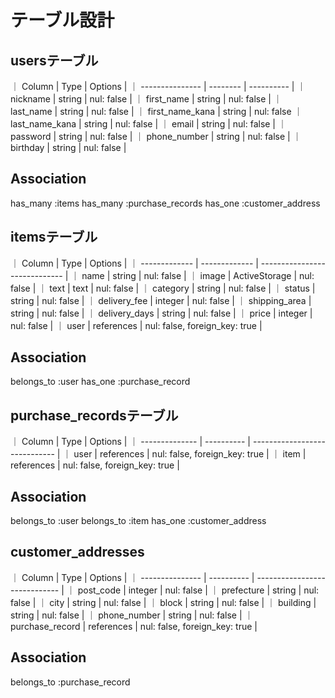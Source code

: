 # テーブル設計

## usersテーブル

｜ Column          |   Type   | Options    |
｜ --------------- | -------- | ---------- |
｜ nickname        |  string  | nul: false |
｜ first_name      |  string  | nul: false |
｜ last_name       |  string  | nul: false |
｜ first_name_kana |  string  | nul: false 
｜ last_name_kana  |  string  | nul: false |
｜ email           |  string  | nul: false |
｜ password        |  string  | nul: false |
｜ phone_number    |  string  | nul: false |
｜ birthday        |  string  | nul: false |

## Association

has_many :items
has_many :purchase_records
has_one :customer_address

## itemsテーブル

｜ Column        |   Type        | Options                       |
｜ ------------- | ------------- | ----------------------------- |
｜ name          | string        | nul: false                    |
｜ image         | ActiveStorage | nul: false                    |
｜ text          | text          | nul: false                    |
｜ category      | string        | nul: false                    |
｜ status        | string        | nul: false                    |
｜ delivery_fee  | integer       | nul: false                    |
｜ shipping_area | string        | nul: false                    |
｜ delivery_days | string        | nul: false                    |
｜ price         | integer       | nul: false                    |
｜ user          | references    | nul: false, foreign_key: true |

## Association

belongs_to :user
has_one :purchase_record

## purchase_recordsテーブル

｜ Column         | Type       | Options                       |
｜ -------------- | ---------- | ----------------------------- |
｜ user           | references | nul: false, foreign_key: true |
｜ item           | references | nul: false, foreign_key: true |


## Association
belongs_to :user
belongs_to :item
has_one :customer_address

## customer_addresses

｜ Column          | Type       | Options                       |
｜ --------------- | ---------- | ----------------------------- |
｜ post_code       | integer    | nul: false                    |
｜ prefecture      | string     | nul: false                    |
｜ city            | string     | nul: false                    |
｜ block           | string     | nul: false                    |
｜ building        | string     | nul: false                    |
｜ phone_number    | string     | nul: false                    |
｜ purchase_record | references | nul: false, foreign_key: true |

## Association

belongs_to :purchase_record
